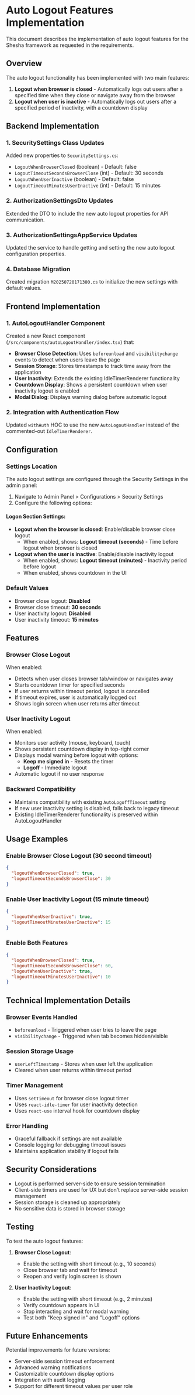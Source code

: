 # Auto Logout Features Implementation

This document describes the implementation of auto logout features for the Shesha framework as requested in the requirements.

## Overview

The auto logout functionality has been implemented with two main features:

1. **Logout when browser is closed** - Automatically logs out users after a specified time when they close or navigate away from the browser
2. **Logout when user is inactive** - Automatically logs out users after a specified period of inactivity, with a countdown display

## Backend Implementation

### 1. SecuritySettings Class Updates
Added new properties to `SecuritySettings.cs`:
- `LogoutWhenBrowserClosed` (boolean) - Default: false
- `LogoutTimeoutSecondsBrowserClose` (int) - Default: 30 seconds
- `LogoutWhenUserInactive` (boolean) - Default: false  
- `LogoutTimeoutMinutesUserInactive` (int) - Default: 15 minutes

### 2. AuthorizationSettingsDto Updates
Extended the DTO to include the new auto logout properties for API communication.

### 3. AuthorizationSettingsAppService Updates
Updated the service to handle getting and setting the new auto logout configuration properties.

### 4. Database Migration
Created migration `M20250720171300.cs` to initialize the new settings with default values.

## Frontend Implementation

### 1. AutoLogoutHandler Component
Created a new React component (`/src/components/autoLogoutHandler/index.tsx`) that:

- **Browser Close Detection**: Uses `beforeunload` and `visibilitychange` events to detect when users leave the page
- **Session Storage**: Stores timestamps to track time away from the application
- **User Inactivity**: Extends the existing IdleTimerRenderer functionality
- **Countdown Display**: Shows a persistent countdown when user inactivity logout is enabled
- **Modal Dialog**: Displays warning dialog before automatic logout

### 2. Integration with Authentication Flow
Updated `withAuth` HOC to use the new `AutoLogoutHandler` instead of the commented-out `IdleTimerRenderer`.

## Configuration

### Settings Location
The auto logout settings are configured through the Security Settings in the admin panel:

1. Navigate to Admin Panel > Configurations > Security Settings
2. Configure the following options:

#### Logon Section Settings:
- **Logout when the browser is closed**: Enable/disable browser close logout
  - When enabled, shows: **Logout timeout (seconds)** - Time before logout when browser is closed
- **Logout when the user is inactive**: Enable/disable inactivity logout  
  - When enabled, shows: **Logout timeout (minutes)** - Inactivity period before logout
  - When enabled, shows countdown in the UI

### Default Values
- Browser close logout: **Disabled**
- Browser close timeout: **30 seconds**
- User inactivity logout: **Disabled**
- User inactivity timeout: **15 minutes**

## Features

### Browser Close Logout
When enabled:
- Detects when user closes browser tab/window or navigates away
- Starts countdown timer for specified seconds
- If user returns within timeout period, logout is cancelled
- If timeout expires, user is automatically logged out
- Shows login screen when user returns after timeout

### User Inactivity Logout  
When enabled:
- Monitors user activity (mouse, keyboard, touch)
- Shows persistent countdown display in top-right corner
- Displays modal warning before logout with options:
  - **Keep me signed in** - Resets the timer
  - **Logoff** - Immediate logout
- Automatic logout if no user response

### Backward Compatibility
- Maintains compatibility with existing `AutoLogoffTimeout` setting
- If new user inactivity setting is disabled, falls back to legacy timeout
- Existing IdleTimerRenderer functionality is preserved within AutoLogoutHandler

## Usage Examples

### Enable Browser Close Logout (30 second timeout)
```json
{
  "logoutWhenBrowserClosed": true,
  "logoutTimeoutSecondsBrowserClose": 30
}
```

### Enable User Inactivity Logout (15 minute timeout)
```json
{
  "logoutWhenUserInactive": true,
  "logoutTimeoutMinutesUserInactive": 15
}
```

### Enable Both Features
```json
{
  "logoutWhenBrowserClosed": true,
  "logoutTimeoutSecondsBrowserClose": 60,
  "logoutWhenUserInactive": true,
  "logoutTimeoutMinutesUserInactive": 10
}
```

## Technical Implementation Details

### Browser Events Handled
- `beforeunload` - Triggered when user tries to leave the page
- `visibilitychange` - Triggered when tab becomes hidden/visible

### Session Storage Usage
- `userLeftTimestamp` - Stores when user left the application
- Cleared when user returns within timeout period

### Timer Management
- Uses `setTimeout` for browser close logout timer
- Uses `react-idle-timer` for user inactivity detection
- Uses `react-use` interval hook for countdown display

### Error Handling
- Graceful fallback if settings are not available
- Console logging for debugging timeout issues
- Maintains application stability if logout fails

## Security Considerations

- Logout is performed server-side to ensure session termination
- Client-side timers are used for UX but don't replace server-side session management
- Session storage is cleaned up appropriately
- No sensitive data is stored in browser storage

## Testing

To test the auto logout features:

1. **Browser Close Logout**:
   - Enable the setting with short timeout (e.g., 10 seconds)
   - Close browser tab and wait for timeout
   - Reopen and verify login screen is shown

2. **User Inactivity Logout**:
   - Enable the setting with short timeout (e.g., 2 minutes)
   - Verify countdown appears in UI
   - Stop interacting and wait for modal warning
   - Test both "Keep signed in" and "Logoff" options

## Future Enhancements

Potential improvements for future versions:
- Server-side session timeout enforcement
- Advanced warning notifications
- Customizable countdown display options
- Integration with audit logging
- Support for different timeout values per user role